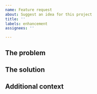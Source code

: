 ```yaml
---
name: Feature request
about: Suggest an idea for this project
title: ''
labels: enhancement
assignees: ''

---
```


## The problem
<!-- Describe the problem -->

## The solution
<!-- Suggest a solution  -->

## Additional context
<!-- Add any other context or screenshots about the feature request here -->
